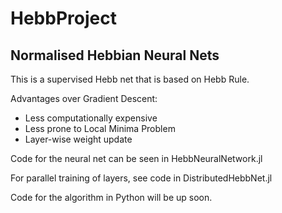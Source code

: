 # HebbProject

## Normalised Hebbian Neural Nets

This is a supervised Hebb net that is based on Hebb Rule.

Advantages over Gradient Descent:
- Less computationally expensive
- Less prone to Local Minima Problem
- Layer-wise weight update

Code for the neural net can be seen in HebbNeuralNetwork.jl

For parallel training of layers, see code in DistributedHebbNet.jl

Code for the algorithm in Python will be up soon.
